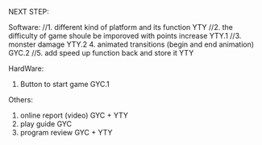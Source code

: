 NEXT STEP:

Software:
//1. different kind of platform and its function   YTY
//2. the difficulty of game shoule be imporoved with points increase YTY.1
//3. monster damage  YTY.2
4. animated transitions (begin and end animation) GYC.2
//5. add speed up function back and store it YTY

HardWare:
1.  Button to start game GYC.1

Others:
1. online report (video) GYC + YTY
2. play guide  GYC
3. program review GYC + YTY
